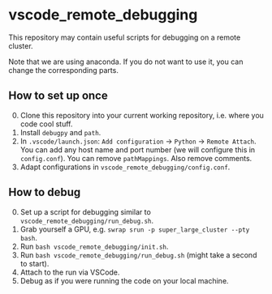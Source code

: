 # vscode_remote_debugging
This repository may contain useful scripts for debugging on a remote cluster.

Note that we are using anaconda. If you do not want to use it, you can change the corresponding parts.

## How to set up once
0. Clone this repository into your current working repository, i.e. where you code cool stuff.
1. Install `debugpy` and `path`.
2. In `.vscode/launch.json`: `Add configuration` -> `Python` -> `Remote Attach`. You can add any host name and port number (we will configure this in `config.conf`). You can remove `pathMappings`. Also remove comments.
3. Adapt configurations in `vscode_remote_debugging/config.conf`.

## How to debug
0. Set up a script for debugging similar to `vscode_remote_debugging/run_debug.sh`.
1. Grab yourself a GPU, e.g. `swrap srun -p super_large_cluster --pty bash`.
2. Run `bash vscode_remote_debugging/init.sh`.
3. Run `bash vscode_remote_debugging/run_debug.sh` (might take a second to start).
4. Attach to the run via VSCode.
5. Debug as if you were running the code on your local machine.
